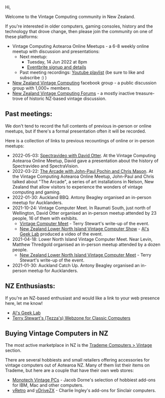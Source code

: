 Hi,

Welcome to the Vintage Computing community in New Zealand.

If you're interested in older computers, gaming consoles, history and the technology that drove change, then please join the community on one of these platforms:

- Vintage Computing Aotearoa Online Meetups - a 6-8 weekly online meetup with discussion and presentations:
  - Next meetup:
    - Tuesday, 14 Jun 2022 at 8pm 
    - [Eventbrite signup and details](https://vintagecomputingaotearoa.eventbrite.com/)
  - Past meeting recordings: [Youtube playlist](https://www.youtube.com/playlist?list=PLjHO--iXI7eZ24yV2voF-1_4_gh6RfBQI) (be sure to like and subscribe :) )
- [New Zealand Vintage Computing](https://www.facebook.com/groups/nzvintagecomputing) facebook group - a public discussion group with 1,000+ members.
- [New Zealand Vintage Computing Forums](https://www.classic-computers.org.nz/forums/index.php) - a mostly inactive treasure-trove of historic NZ-based vintage discussion.

## Past meetings:

We don't tend to record the full contents of previous in-person or online meetups, but if there's a formal presentation often it will be recorded. 

Here is a collection of links to previous recountings of online or in-person meetups:

- 2022-05-03: [Spectravideo with David Otter](https://youtu.be/mGaEHRKtzNc). At the Vintage Computing Aotearoa Online Meetup, David gave a presentation about the history of Spectravideo and SpectraVision.
- 2022-03-22: [The Arcade with John-Paul Pochin and Chris Mason](https://youtu.be/WhFQnIVgFQ0). At the Vintage Computing Aotearoa Online Meetup, John-Paul and Chris talked about "The Arcade", a series of art installations in Nelson, New Zealand that allow visitors to experience the wonders of vintage computing and gaming.
- 2022-01-30: Auckland BBQ. Antony Beagley organised an in-person meetup for Aucklanders.
- 2021-10-24: Vintage Computer Meet. In Raumati South, just north of Wellington, David Otter organised an in-person meetup attended by 23 people, 16 of them with exhibits.
  - [Vintage Computer Meet](https://www.classic-computers.org.nz/blog/2021-10-24-2nd-southern-NI-computer-meet.htm) - Terry Stewart's write-up of the event.
  - [New Zealand Lower North Island Vintage Computer Show](https://www.youtube.com/watch?v=WhzBbLk1MPQ) - [Al's Geek Lab](https://www.youtube.com/c/AlsGeekLab/) produced a video of the event.
- 2021-04-18: Lower North Island Vintage Computer Meet. Near Levin, Matthew Thredgold organised an in-person meetup attended by a dozen people.
  - [New Zealand Lower North Island Vintage Computer Meet](https://www.classic-computers.org.nz/blog/2021-05-01-southern-NI-computer-meet.htm) - Terry Stewart's write-up of the event. 
- 2021-01-30: Auckland Catch Up. Antony Beagley organised an in-person meetup for Aucklanders.

## NZ Enthusiasts:

If you're an NZ-based enthusiast and would like a link to your web presence here, let me know!

- [Al's Geek Lab](https://www.youtube.com/c/AlsGeekLab/)
- [Terry Stewart's (Tezza's) Webzone for Classic Computers](https://www.classic-computers.org.nz/)


## Buying Vintage Computers in NZ

The most active marketplace in NZ is the [Trademe Computers > Vintage](https://www.trademe.co.nz/a/marketplace/computers/vintage) section.

There are several hobbiests and small retailers offering accessories for vintage computers out of Aotearoa NZ. Many of them list their items on Trademe, but here are a couple that have their own web stores:

- [Monotech Vintage PCs](https://monotech.fwscart.com/) - Jacob Dorne's selection of hobbiest add-ons for IBM, Mac and other computers.
- [vRetro](https://www.vretrodesign.com/) and [vDriveZX](https://vdrivezx.com/) - Charlie Ingley's add-ons for Sinclair computers.

